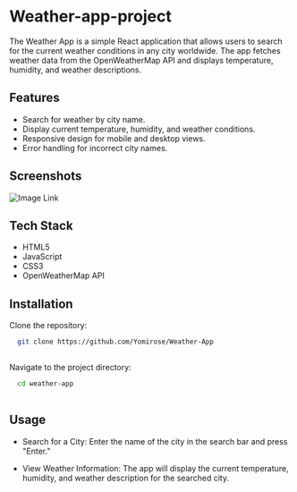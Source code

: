 # Weather-app-project
The Weather App is a simple React application that allows users to search for the current weather conditions in any city worldwide. The app fetches weather data from the OpenWeatherMap API and displays temperature, humidity, and weather descriptions.

## Features

- Search for weather by city name.
- Display current temperature, humidity, and weather conditions.
- Responsive design for mobile and desktop views.
- Error handling for incorrect city names.

## Screenshots

![Image Link](https://github.com/Yomirose/Weather-app-project/blob/main/image)


## Tech Stack

- HTML5
- JavaScript
- CSS3
- OpenWeatherMap API

## Installation

Clone the repository:

```bash
  git clone https://github.com/Yomirose/Weather-App
  
```

Navigate to the project directory:

```bash
  cd weather-app
  
```


## Usage


- Search for a City: Enter the name of the city in the search bar and press "Enter."

- View Weather Information: The app will display the current temperature, humidity, and weather description for the searched city.

